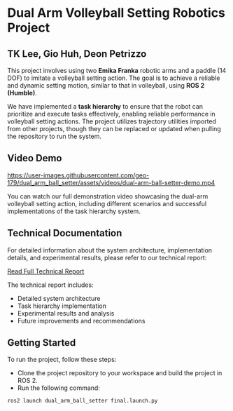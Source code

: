 # Dual Arm Volleyball Setting Robotics Project
## TK Lee, Gio Huh, Deon Petrizzo
This project involves using two **Emika Franka** robotic arms and a paddle (14 DOF) to imitate a volleyball setting action. The goal is to achieve a reliable and dynamic setting motion, similar to that in volleyball, using **ROS 2 (Humble)**.

We have implemented a **task hierarchy** to ensure that the robot can prioritize and execute tasks effectively, enabling reliable performance in volleyball setting actions. The project utilizes trajectory utilities imported from other projects, though they can be replaced or updated when pulling the repository to run the system.

## Video Demo
https://user-images.githubusercontent.com/geo-179/dual_arm_ball_setter/assets/videos/dual-arm-ball-setter-demo.mp4


You can watch our full demonstration video showcasing the dual-arm volleyball setting action, including different scenarios and successful implementations of the task hierarchy system.

## Technical Documentation
For detailed information about the system architecture, implementation details, and experimental results, please refer to our technical report:

[Read Full Technical Report](./docs/dual-arm-ball-setter-report.pdf)

The technical report includes:
- Detailed system architecture
- Task hierarchy implementation
- Experimental results and analysis
- Future improvements and recommendations

## Getting Started
To run the project, follow these steps:
 - Clone the project repository to your workspace and build the project in ROS 2.
 - Run the following command:
```bash
ros2 launch dual_arm_ball_setter final.launch.py
